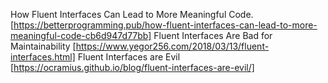 How Fluent Interfaces Can Lead to More Meaningful Code. [https://betterprogramming.pub/how-fluent-interfaces-can-lead-to-more-meaningful-code-cb6d947d77bb]
Fluent Interfaces Are Bad for Maintainability [https://www.yegor256.com/2018/03/13/fluent-interfaces.html]
Fluent Interfaces are Evil [https://ocramius.github.io/blog/fluent-interfaces-are-evil/]
